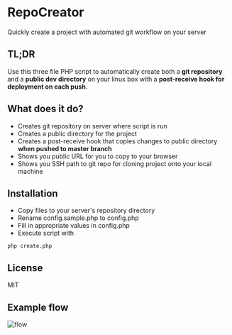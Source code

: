 RepoCreator
=========

Quickly create a project with automated git workflow on your server

TL;DR
-----------

Use this three file PHP script to automatically create both a **git repository** and a **public dev directory** on your linux box with a **post-receive hook for deployment on each push**.

What does it do?
-----------

* Creates git repository on server where script is run
* Creates a public directory for the project
* Creates a post-receive hook that copies changes to public directory **when pushed to master branch**
* Shows you public URL for you to copy to your browser
* Shows you SSH path to git repo for cloning project onto your local machine

Installation
--------------

* Copy files to your server's repository directory
* Rename config.sample.php to config.php
* Fill in appropriate values in config.php
* Execute script with
```
php create.php
```

License
----

MIT

Example flow
----

![flow](http://i.imgur.com/2rBzKb8.png "Flow")